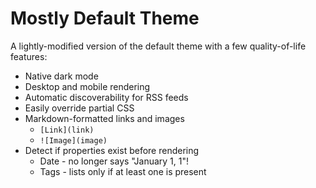 # Mostly Default Theme

A lightly-modified version of the default theme with a few quality-of-life features:

- Native dark mode
- Desktop and mobile rendering
- Automatic discoverability for RSS feeds
- Easily override partial CSS
- Markdown-formatted links and images
	- `[Link](link)`
	- `![Image](image)`
- Detect if properties exist before rendering
	- Date - no longer says "January 1, 1"!
	- Tags - lists only if at least one is present
